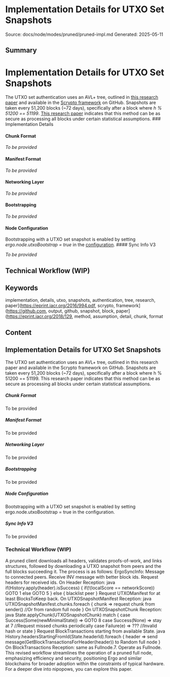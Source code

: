# Implementation Details for UTXO Set Snapshots
Source: docs/node/modes/pruned/pruned-impl.md
Generated: 2025-05-11

## Summary
# Implementation Details for UTXO Set Snapshots

The UTXO set authentication uses an AVL+ tree, outlined in [this research paper](https://eprint.iacr.org/2016/994.pdf) and available in the [Scrypto framework](https://github.com/input-output-hk/scrypto) on GitHub. Snapshots are taken every 51,200 blocks (~72 days), specifically after a block where *h % 51200 == 51199*. [This research paper](https://eprint.iacr.org/2018/129) indicates that this method can be as secure as processing all blocks under certain statistical assumptions. ### Implementation Details

#### Chunk Format

*To be provided*

#### Manifest Format

*To be provided*

#### Networking Layer

*To be provided*

#### Bootstrapping

*To be provided*

#### Node Configuration

Bootstrapping with a UTXO set snapshot is enabled by setting *ergo.node.utxoBootstrap = true* in the [configuration](conf-node.md). #### Sync Info V3

*To be provided*

## Technical Workflow (WIP)

## Keywords
implementation, details, utxo, snapshots, authentication, tree, research, paper](https://eprint.iacr.org/2016/994.pdf, scrypto, framework](https://github.com, output, github, snapshot, block, paper](https://eprint.iacr.org/2018/129, method, assumption, detail, chunk, format

## Content
## Implementation Details for UTXO Set Snapshots
The UTXO set authentication uses an AVL+ tree, outlined in this research paper and available in the Scrypto framework on GitHub. Snapshots are taken every 51,200 blocks (~72 days), specifically after a block where h % 51200 == 51199.
This research paper indicates that this method can be as secure as processing all blocks under certain statistical assumptions.

##### Chunk Format
To be provided

##### Manifest Format
To be provided

##### Networking Layer
To be provided

##### Bootstrapping
To be provided

##### Node Configuration
Bootstrapping with a UTXO set snapshot is enabled by setting ergo.node.utxoBootstrap = true in the configuration.

##### Sync Info V3
To be provided

### Technical Workflow (WIP)
A pruned client downloads all headers, validates proofs-of-work, and links structures, followed by downloading a UTXO snapshot from peers and the full blocks succeeding it. The process is as follows:
ErgoSyncInfo: Message to connected peers.
Receive INV message with better block ids.
Request headers for received ids.
On Header Reception:
    java
    if(History.apply(header).isSuccess) {
        if(!(localScore == networkScore)) GOTO 1
        else GOTO 5
    } else {
        blacklist peer
    }
Request UTXOManifest for at least BlocksToKeep back.
On UTXOSnapshotManifest Reception:
    java
    UTXOSnapshotManifest.chunks.foreach { chunk =>
        request chunk from sender() //Or from random full node
    }
On UTXOSnapshotChunk Reception:
    java
    State.applyChunk(UTXOSnapshotChunk) match {
         case Success(Some(newMinimalState)) => GOTO 8
         case Success(None) => stay at 7
         //Request missed chunks periodically
         case Failure(e) => ???
         //Invalid hash or state
    }
Request BlockTransactions starting from available State.
    java
    History.headersStartingFromId(State.headerId).foreach { header =>
        send message(GetBlockTransactionsForHeader(header)) to Random full node
    }
On BlockTransactions Reception: same as Fullnode.7.
Operate as Fullnode.
This revised workflow streamlines the operation of a pruned full node, emphasizing efficiency and security, positioning Ergo and similar blockchains for broader adoption within the constraints of typical hardware. For a deeper dive into nipopows, you can explore this paper.
